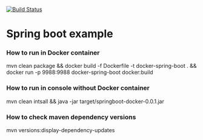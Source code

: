 [![Build Status](https://api.travis-ci.org/dravec/SpringAndDocked.svg?branch=master)](https://travis-ci.org/dravec/SpringAndDocked)

# Spring boot example

### How to run in Docker container 
mvn clean package && docker build -f Dockerfile -t docker-spring-boot . && docker run -p 9988:9988 docker-spring-boot
docker:build
### How to run in console without Docker container
mvn clean intsall && java -jar target/springboot-docker-0.0.1.jar
### How to check maven dependency versions
mvn versions:display-dependency-updates

